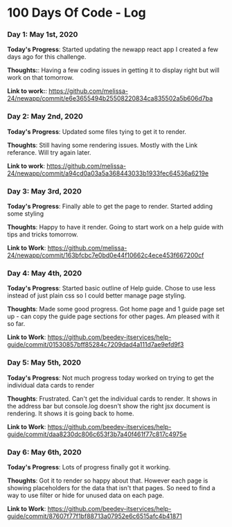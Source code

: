 # 100 Days Of Code - Log

### Day 1: May 1st, 2020

**Today's Progress**: Started updating the newapp react app I created a few days ago for this challenge.

**Thoughts:**:  Having a few coding issues in getting it to display right but will work on that tomorrow.

**Link to work:**: https://github.com/melissa-24/newapp/commit/e6e3655494b25508220834ca835502a5b606d7ba

### Day 2: May 2nd, 2020

**Today's Progress**: Updated some files tying to get it to render.

**Thoughts**: Still having some rendering issues.  Mostly with the Link referance.  Will try again later.

**Link to work**: https://github.com/melissa-24/newapp/commit/a94cd0a03a5a368443033b1933fec64536a6219e

### Day 3: May 3rd, 2020

**Today's Progress**: Finally able to get the page to render.  Started adding some styling

**Thoughts**: Happy to have it render.  Going to start work on a help guide with tips and tricks tomorrow.

**Link to Work**: https://github.com/melissa-24/newapp/commit/163bfcbc7e0bd0e44f10662c4ece453f667200cf

### Day 4: May 4th, 2020

**Today's Progress**: Started basic outline of Help guide.  Chose to use less instead of just plain css so I could better manage page styling.

**Thoughts**: Made some good progress.  Got home page and 1 guide page set up - can copy the guide page sections for other pages.  Am pleased with it so far.

**Link to Work**: https://github.com/beedev-itservices/help-guide/commit/01530857bff85284c7209dad4a111d7ae9efd9f3

### Day 5: May 5th, 2020

**Today's Progress**: Not much progress today worked on trying to get the individual data cards to render

**Thoughts**: Frustrated.  Can't get the individual cards to render.  It shows in the address bar but console.log doesn't show the right jsx document is rendering.  It shows it is going back to home. 

**Link to Work**: https://github.com/beedev-itservices/help-guide/commit/daa8230dc806c653f3b7a40f461f77c817c4975e

### Day 6: May 6th, 2020

**Today's Progress**: Lots of progress finally got it working.

**Thoughts**: Got it to render so happy about that.  However each page is showing placeholders for the data that isn't that pages.  So need to find a way to use filter or hide for unused data on each page.

**Link to Work**: https://github.com/beedev-itservices/help-guide/commit/87607f77f1bf88713a07952e6c6515afc4b41871